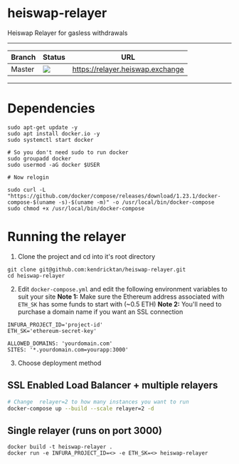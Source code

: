 # heiswap-relayer
Heiswap Relayer for gasless withdrawals

---

| Branch | Status | URL |
|---|---|---|
|Master|![](https://travis-ci.org/kendricktan/heiswap-relayer.svg?branch=master)|https://relayer.heiswap.exchange|

---

# Dependencies
```
sudo apt-get update -y
sudo apt install docker.io -y
sudo systemctl start docker

# So you don't need sudo to run docker
sudo groupadd docker
sudo usermod -aG docker $USER

# Now relogin

sudo curl -L "https://github.com/docker/compose/releases/download/1.23.1/docker-compose-$(uname -s)-$(uname -m)" -o /usr/local/bin/docker-compose
sudo chmod +x /usr/local/bin/docker-compose
```

# Running the relayer
1. Clone the project and cd into it's root directory
```
git clone git@github.com:kendricktan/heiswap-relayer.git
cd heiswap-relayer
```

2. Edit `docker-compose.yml` and edit the following environment variables to suit your site
**Note 1:** Make sure the Ethereum address associated with `ETH_SK` has some funds to start with (~0.5 ETH)
**Note 2:** You'll need to purchase a domain name if you want an SSL connection
```
INFURA_PROJECT_ID='project-id'
ETH_SK='ethereum-secret-key'

ALLOWED_DOMAINS: 'yourdomain.com'
SITES: '*.yourdomain.com=yourapp:3000'
```

3. Choose deployment method

## SSL Enabled Load Balancer + multiple relayers
```bash
# Change  relayer=2 to how many instances you want to run
docker-compose up --build --scale relayer=2 -d
```

## Single relayer (runs on port 3000)
```
docker build -t heiswap-relayer .
docker run -e INFURA_PROJECT_ID=<> -e ETH_SK=<> heiswap-relayer
```